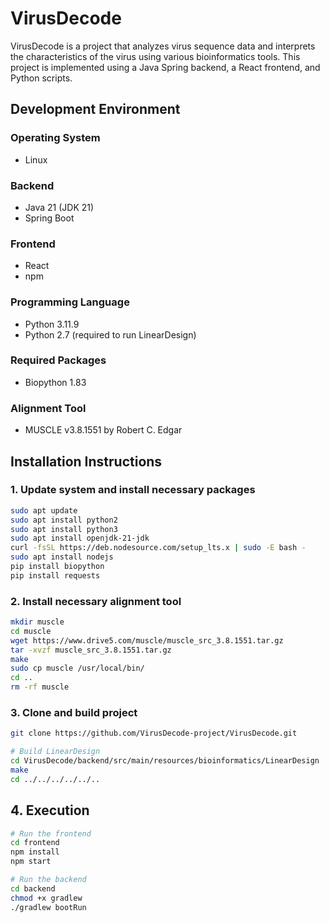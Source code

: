 # VirusDecode

VirusDecode is a project that analyzes virus sequence data and interprets the characteristics of the virus using various bioinformatics tools. This project is implemented using a Java Spring backend, a React frontend, and Python scripts.

## Development Environment

### Operating System
- Linux

### Backend
- Java 21 (JDK 21)
- Spring Boot

### Frontend
- React
- npm

### Programming Language
- Python 3.11.9
- Python 2.7 (required to run LinearDesign)

### Required Packages
- Biopython 1.83

### Alignment Tool
- MUSCLE v3.8.1551 by Robert C. Edgar

## Installation Instructions

### 1. Update system and install necessary packages
```sh
sudo apt update
sudo apt install python2
sudo apt install python3
sudo apt install openjdk-21-jdk
curl -fsSL https://deb.nodesource.com/setup_lts.x | sudo -E bash -
sudo apt install nodejs
pip install biopython
pip install requests
```
### 2. Install necessary alignment tool
```sh
mkdir muscle
cd muscle
wget https://www.drive5.com/muscle/muscle_src_3.8.1551.tar.gz
tar -xvzf muscle_src_3.8.1551.tar.gz
make
sudo cp muscle /usr/local/bin/
cd ..
rm -rf muscle
```

### 3. Clone and build project
```sh
git clone https://github.com/VirusDecode-project/VirusDecode.git

# Build LinearDesign
cd VirusDecode/backend/src/main/resources/bioinformatics/LinearDesign
make
cd ../../../../../..
```

## 4. Execution
```sh
# Run the frontend
cd frontend
npm install
npm start
```

```sh
# Run the backend
cd backend
chmod +x gradlew
./gradlew bootRun
```

